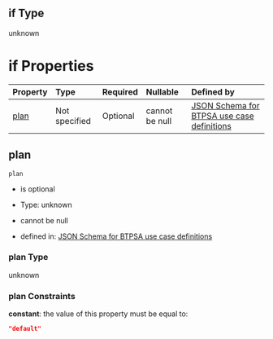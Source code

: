 ## if Type

unknown

# if Properties

| Property      | Type          | Required | Nullable       | Defined by                                                                                                                                                                                                                                  |
| :------------ | :------------ | :------- | :------------- | :------------------------------------------------------------------------------------------------------------------------------------------------------------------------------------------------------------------------------------------ |
| [plan](#plan) | Not specified | Optional | cannot be null | [JSON Schema for BTPSA use case definitions](btpsa-usecase-properties-services-items-allof-2-then-allof-26-then-allof-1-if-properties-plan.md "undefined#/properties/services/items/allOf/2/then/allOf/26/then/allOf/1/if/properties/plan") |

## plan



`plan`

*   is optional

*   Type: unknown

*   cannot be null

*   defined in: [JSON Schema for BTPSA use case definitions](btpsa-usecase-properties-services-items-allof-2-then-allof-26-then-allof-1-if-properties-plan.md "undefined#/properties/services/items/allOf/2/then/allOf/26/then/allOf/1/if/properties/plan")

### plan Type

unknown

### plan Constraints

**constant**: the value of this property must be equal to:

```json
"default"
```
